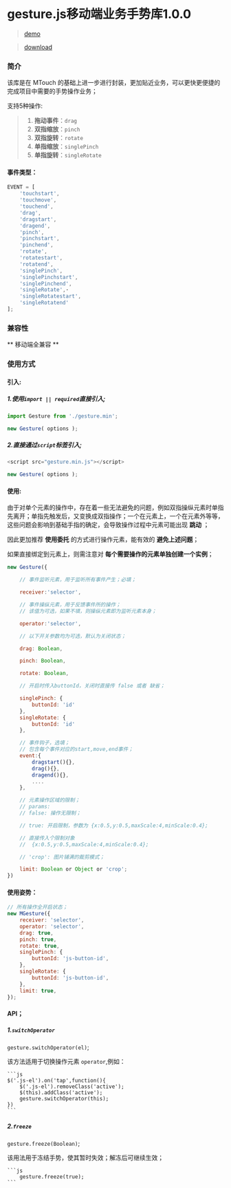 # gesture.js移动端业务手势库1.0.0

> [demo](http://f2er.meitu.com/gxd/meitu-gesture/example/index.html)

> [download](http://f2er.meitu.com/gxd/meitu-gesture/dist/gesture.min.js)

### 简介

该库是在 MTouch 的基础上进一步进行封装，更加贴近业务，可以更快更便捷的完成项目中需要的手势操作业务；

支持5种操作:

> 1. **拖动事件**：`drag`
> 2. **双指缩放**：`pinch`
> 3. **双指旋转**：`rotate`
> 4. **单指缩放**：`singlePinch`
> 5. **单指旋转**：`singleRotate`

#### 事件类型：

```js
EVENT = [
    'touchstart',
    'touchmove',
    'touchend',
    'drag',
    'dragstart',
    'dragend',
    'pinch',
    'pinchstart',
    'pinchend',
    'rotate',
    'rotatestart',
    'rotatend',
    'singlePinch',
    'singlePinchstart',
    'singlePinchend',
    'singleRotate',·
    'singleRotatestart',
    'singleRotatend'
];
```

### 兼容性

** 移动端全兼容 **

### 使用方式

#### 引入:

##### 1.使用`import || required`直接引入;

```js
import Gesture from './gesture.min';

new Gesture( options );

```

##### 2.直接通过`script`标签引入;

```js
<script src="gesture.min.js"></script>

new Gesture( options );
```

#### 使用:

由于对单个元素的操作中，存在着一些无法避免的问题，例如双指操纵元素时单指先离开；单指先触发后，又变换成双指操作；一个在元素上，一个在元素外等等，这些问题会影响到基础手指的确定，会导致操作过程中元素可能出现 **跳动** ；

因此更加推荐 **使用委托** 的方式进行操作元素，能有效的 **避免上述问题**；

如果直接绑定到元素上，则需注意对 **每个需要操作的元素单独创建一个实例**；

```js
new Gesture({

    // 事件监听元素，用于监听所有事件产生；必填；

    receiver:'selector',

    // 事件操纵元素，用于反馈事件所的操作；
    // 该值为可选，如果不填，则操纵元素即为监听元素本身；

    operator:'selector',  

    // 以下开关参数均为可选，默认为关闭状态；

    drag: Boolean,

    pinch: Boolean,

    rotate: Boolean,

    // 开启时传入buttonId，关闭时直接传 false 或者 缺省；

    singlePinch: {
        buttonId: 'id'
    },
    singleRotate: {
        buttonId: 'id'
    },

    // 事件钩子，选填；
    // 包含每个事件对应的start,move,end事件；
    event:{
        dragstart(){},
        drag(){},
        dragend(){},
        ....
    },

    // 元素操作区域的限制；
    // params:
    // false: 操作无限制；

    // true: 开启限制，参数为 {x:0.5,y:0.5,maxScale:4,minScale:0.4};

    // 直接传入个限制对象
    //  {x:0.5,y:0.5,maxScale:4,minScale:0.4};

    // 'crop': 图片铺满的裁剪模式；

    limit: Boolean or Object or 'crop';
})
```

#### 使用姿势：

```js
// 所有操作全开启状态；
new MGesture({
    receiver: 'selector',
    operator: 'selector',
    drag: true,
    pinch: true,
    rotate: true,
    singlePinch: {
        buttonId: 'js-button-id',
    },
    singleRotate: {
        buttonId: 'js-button-id',
    },
    limit: true,
});
```


#### API；

##### 1.`switchOperator`

`gesture.switchOperator(el)`;

该方法适用于切换操作元素 `operator`,例如：

    ```js
    $('.js-el').on('tap',function(){
        $('.js-el').removeClass('active');
        $(this).addClass('active');
        gesture.switchOperator(this);
    })
    ```

##### 2.`freeze`

`gesture.freeze(Boolean)`;

该用法用于冻结手势，使其暂时失效；解冻后可继续生效；

    ```js
        gesture.freeze(true);
    ```

